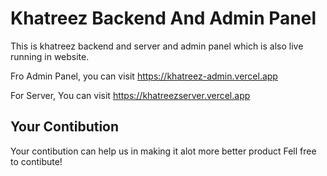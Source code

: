 # Khatreez Backend And Admin Panel
This is khatreez backend and server and admin panel which is also live running in website.

Fro Admin Panel, you can visit https://khatreez-admin.vercel.app 

For Server, You can visit https://khatreezserver.vercel.app 

## Your Contibution
Your contibution can help us in making it alot more better product
Fell free to contibute!